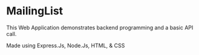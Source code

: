 # MailingList

This Web Application demonstrates backend programming and a basic API call.

Made using Express.Js, Node.Js, HTML, & CSS
